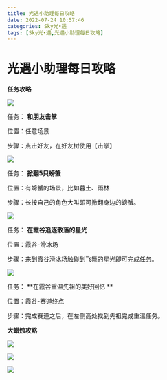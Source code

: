 ```yaml
---
title: 光遇小助理每日攻略
date: 2022-07-24 10:57:46
categories: Sky光•遇
tags: [Sky光•遇,光遇小助理每日攻略]
---
```

# 光遇小助理每日攻略
**任务攻略**

![](https://ok.166.net/reunionpub/ds/kol/20220724/000642-y7tq2pv5cu.png)

任务： **和朋友击掌**

位置：任意场景

步骤：点击好友，在好友树使用【击掌】

![](https://ok.166.net/reunionpub/ds/kol/20220724/000705-k2blcoz7ah.png)

任务： **掀翻5只螃蟹**

位置：有螃蟹的场景，比如暮土、雨林

步骤：长按自己的角色大叫即可掀翻身边的螃蟹。

![](https://ok.166.net/reunionpub/ds/kol/20220724/001112-4mc6rlj8us.png)

任务： **在霞谷追逐散落的星光**

位置：霞谷-滑冰场

步骤：来到霞谷滑冰场触碰到飞舞的星光即可完成任务。

![](https://ok.166.net/reunionpub/ds/kol/20220724/001213-qds6b2n08l.png)

任务： **在霞谷重温先祖的美好回忆  **

位置：霞谷-赛道终点

步骤：完成赛道之后，在左侧高处找到先祖完成重温任务。

 **大蜡烛攻略**

![](https://ok.166.net/reunionpub/ds/kol/20220724/001101-4s9zj7mqit.png)

  

![](https://ok.166.net/reunionpub/ds/kol/20220724/001032-cigtwsk6p0.png)

  

![](https://ok.166.net/reunionpub/ds/kol/20220724/000933-5dmtk8nope.png)

  

  

  

  

  

  

  

